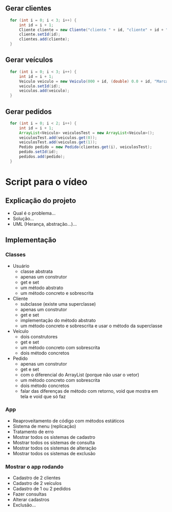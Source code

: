 
## Gerar clientes

```java
  for (int i = 0; i < 3; i++) {
      int id = i + 1;
      Cliente cliente = new Cliente("cliente " + id, "cliente" + id + "@gmail.com", "123456789");
      cliente.setId(id);
      clientes.add(cliente);
  }
```

## Gerar veículos

```java
  for (int i = 0; i < 3; i++) {
      int id = i + 1;
      Veiculo veiculo = new Veiculo(000 + id, (double) 0.0 + id, "Marca" + id, "Modelo" + id, "Cor" + id);
      veiculo.setId(id);
      veiculos.add(veiculo);
  }
```

## Gerar pedidos

```java
  for (int i = 0; i < 2; i++) {
      int id = i + 1;
      ArrayList<Veiculo> veiculosTest = new ArrayList<Veiculo>();
      veiculosTest.add(veiculos.get(0));
      veiculosTest.add(veiculos.get(1));
      Pedido pedido = new Pedido(clientes.get(i), veiculosTest);
      pedido.setId(id);
      pedidos.add(pedido);
  }
```

# Script para o vídeo

## Explicação do projeto
  - Qual é o problema...
  - Solução...
  - UML (Herança, abstração...)...

## Implementação
### Classes
  - Usuário
      - classe abstrata
      - apenas um construtor
      - get e set
      - um método abstrato
      - um método concreto e sobrescrita
  - Cliente
      - subclasse (existe uma superclasse)
      - apenas um construtor
      - get e set
      - implementação do método abstrato
      - um método concreto e sobrescrita e usar o método da superclasse
  - Veículo
      - dois construtores
      - get e set
      - um método concreto com sobrescrita
      - dois método concretos
  - Pedido
      - apenas um construtor
      - get e set
      - com o diferencial do ArrayList (porque não usar o vetor)
      - um método concreto com sobrescrita
      - dois método concretos
      - falar das diferenças de método com retorno, void que mostra em tela e void que só faz

### App
  - Reaproveitamento de código com métodos estáticos
  - Sistema de menu (replicação)
  - Tratamento de erro
  - Mostrar todos os sistemas de cadastro
  - Mostrar todos os sistemas de consulta
  - Mostrar todos os sistemas de alteração
  - Mostrar todos os sistemas de exclusão

### Mostrar o app rodando
  - Cadastro de 2 clientes
  - Cadastro de 2 veículos
  - Cadastro de 1 ou 2 pedidos
  - Fazer consultas
  - Alterar cadastros
  - Exclusão...
